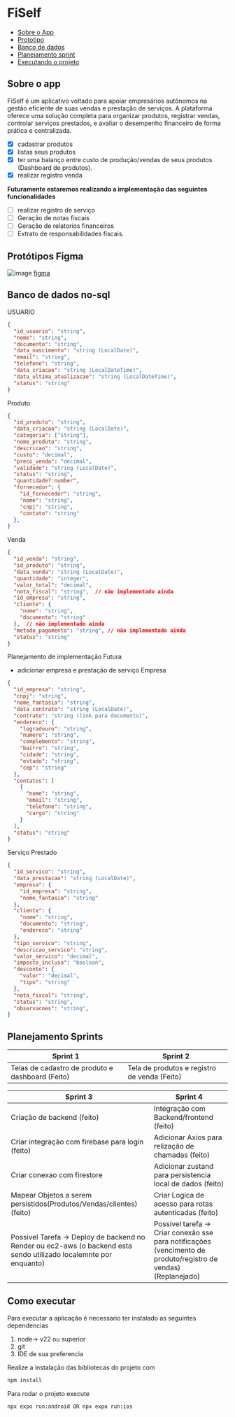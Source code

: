 # FiSelf
- [Sobre o App](https://github.com/lukkasmatheu/FiSelf/edit/main/README.md#sobre-o-app)
- [Prototipo](https://github.com/lukkasmatheu/FiSelf/edit/main/README.md#prot%C3%B3tipos-figma)
- [Banco de dados](https://github.com/lukkasmatheu/FiSelf/edit/main/README.md#banco-de-dados)
- [Planejamento sprint](https://github.com/lukkasmatheu/FiSelf/edit/main/README.md#planejamento-sprints)
- [Executando o projeto](https://github.com/lukkasmatheu/FiSelf/edit/main/README.md#como-executar)
## Sobre o app
FiSelf é um aplicativo voltado para apoiar empresários autônomos na gestão eficiente de suas vendas e prestação de serviços. A plataforma oferece uma solução completa para organizar produtos, registrar vendas, controlar serviços prestados, e avaliar o desempenho financeiro de forma prática e centralizada.
- [x] cadastrar produtos
- [x] listas seus produtos
- [x]  ter uma balanço entre custo de produção/vendas de seus produtos (Dashboard de produtos).
- [x] realizar registro venda

**Futuramente estaremos realizando a implementação das seguintes funcionalidades**
- [ ] realizar registro de serviço
- [ ] Geração de notas fiscais
- [ ] Geração de relatorios financeiros
- [ ] Extrato de responsabilidades fiscais.

## Protótipos Figma
![image](https://github.com/user-attachments/assets/6eb20ccf-a7a8-4dd2-84e0-60f27d825778)
[figma](https://www.figma.com/design/cM8Xwtt9QVDvB4IDr9Pms2/LUCAS-MATHEUS-DOS-SANTOS's-team-library?node-id=0-1&t=Ckbyu3GBS8ofXBH8-1)

## Banco de dados no-sql

USUARIO
```json
{
  "id_usuario": "string",
  "nome": "string",
  "documento": "string",
  "data_nascimento": "string (LocalDate)",
  "email": "string",
  "telefone": "string",
  "data_criacao": "string (LocalDateTime)",
  "data_ultima_atualizacao": "string (LocalDateTime)",
  "status": "string"
}

```

Produto
```json
{
  "id_produto": "string",
  "data_criacao": "string (LocalDate)",
  "categoria": ["string"],
  "nome_produto": "string",
  "descricao": "string",
  "custo": "decimal",
  "preco_venda": "decimal",
  "validade": "string (LocalDate)",
  "status": "string",
  "quantidade?:number",
  "fornecedor": {
    "id_fornecedor": "string",
    "nome": "string",
    "cnpj": "string",
    "contato": "string"
  },
}

```
Venda
```json
{
  "id_venda": "string",
  "id_produto": "string",
  "data_venda": "string (LocalDate)",
  "quantidade": "integer",
  "valor_total": "decimal",
  "nota_fiscal": "string",  // não implementado ainda
  "id_empresa": "string",
  "cliente": {
    "nome": "string",
    "documento": "string"
  },  // não implementado ainda
  "metodo_pagamento": "string", // não implementado ainda
  "status": "string"
}

```

Planejamento de implementação Futura

- adicionar empresa e prestação de serviço
Empresa
```json
{
  "id_empresa": "string",
  "cnpj": "string",
  "nome_fantasia": "string",
  "data_contrato": "string (LocalDate)",
  "contrato": "string (link para documento)",
  "endereco": {
    "logradouro": "string",
    "numero": "string",
    "complemento": "string",
    "bairro": "string",
    "cidade": "string",
    "estado": "string",
    "cep": "string"
  },
  "contatos": [
    {
      "nome": "string",
      "email": "string",
      "telefone": "string",
      "cargo": "string"
    }
  ],
  "status": "string"
}

```

Serviço Prestado
```json
{
  "id_servico": "string",
  "data_prestacao": "string (LocalDate)",
  "empresa": {
    "id_empresa": "string",
    "nome_fantasia": "string"
  },
  "cliente": {
    "nome": "string",
    "documento": "string",
    "endereco": "string"
  },
  "tipo_servico": "string",
  "descricao_servico": "string",
  "valor_servico": "decimal",
  "imposto_incluso": "boolean",
  "desconto": {
    "valor": "decimal",
    "tipo": "string"
  },
  "nota_fiscal": "string",
  "status": "string",
  "observacoes": "string",
}

```



## Planejamento Sprints

|Sprint 1| Sprint 2|
|--|--|
|Telas de cadastro de produto e dashboard (Feito)|Tela de produtos e registro de venda (Feito)|


|Sprint 3| Sprint 4|
|--|--|
|Criação de backend (feito)|Integração com Backend/frontend (feito)|
|Criar integração com firebase para login (feito)| Adicionar Axios para relização de chamadas (feito)|
|Criar conexao com firestore| Adicionar zustand para persistencia local de dados (feito)|
|Mapear Objetos a serem persistidos(Produtos/Vendas/clientes) (feito)|Criar Logica de acesso para rotas autenticadas (feito)|
|Possivel Tarefa -> Deploy de backend no Render ou ec2-aws (o backend esta sendo utilizado localemnte por enquanto)| Possivel tarefa -> Criar conexão sse para notificações (vencimento de produto/registro de vendas) (Replanejado)|

## Como executar 

Para executar a aplicação é necessario ter instalado as seguintes dependencias

1. node-> v22 ou superior 
2. git 
3. IDE de sua preferencia

Realize a instalação das bibliotecas do projeto com
```bash
npm install
```
Para rodar o projeto execute
```
npx expo run:android OR npx expo run:ios
```


